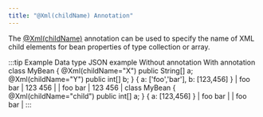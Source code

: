 ```yaml
---
title: "@Xml(childName) Annotation"
---
```


The [@Xml(childName)]({{API_DOCS}}/org/apache/juneau/xml/annotation/Xml.html#childName()) annotation can be used to specify the name of XML child elements for bean properties of type collection or array.

:::tip Example
Data type
JSON example
Without annotation
With annotation
class MyBean \{
@Xml(childName="X")
public String[] a;
@Xml(childName="Y")
public int[] b;
\}
\{
a: ['foo','bar'],
b: [123,456]
\}
|
foo
bar
|
123
456
|
|
foo
bar
|
123
456
|
class MyBean \{
@Xml(childName="child")
public int[] a;
\}
\{
a: [123,456]
\}
|
foo
bar
|
|
foo
bar
|
:::